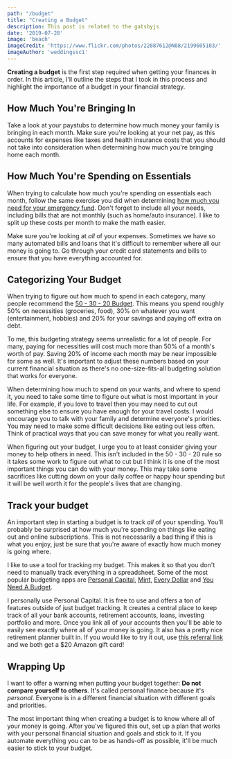 ```yaml
---
path: "/budget"
title: "Creating a Budget"
description: This post is related to the gatsbyjs
date: '2019-07-28'
image: 'beach'
imageCredit: 'https://www.flickr.com/photos/22887612@N08/2199605103/'
imageAuthor: 'weddingssc1'
---
```

**Creating a budget** is the first step required when getting your finances in order. In this article, I'll outline the steps that I took in this process and highlight the importance of a budget in your financial strategy.

## How Much You're Bringing In
Take a look at your paystubs to determine how much money your family is bringing in each month. Make sure you're looking at your net pay, as this accounts for expenses like taxes and health insurance costs that you should not take into consideration when determining how much you're bringing home each month.

## How Much You're Spending on Essentials
When trying to calculate how much you're spending on essentials each month, follow the same exercise you did when determining [how much you need for your emergency fund](https://moneyfornoobs.com/emergencyFund). Don't forget to include all your needs, including bills that are not monthly (such as home/auto insurance). I like to split up these costs per month to make the math easier.

Make sure you're looking at *all* of your expenses. Sometimes we have so many automated bills and loans that it's difficult to remember where all our money is going to. Go through your credit card statements and bills to ensure that you have everything accounted for.

## Categorizing Your Budget

When trying to figure out how much to spend in each category, many people recommend the [50 - 30 - 20 Budget](https://www.nerdwallet.com/blog/finance/nerdwallet-budget-calculator/). This means you spend roughly 50% on necessities (groceries, food), 30% on whatever you want (entertainment, hobbies) and 20% for your savings and paying off extra on debt. 

To me, this budgeting strategy seems unrealistic for a lot of people. For many, paying for necessities will cost much more than 50% of a month's worth of pay. Saving 20% of income each month may be near impossible for some as well. It's important to adjust these numbers based on your current financial situation as there's no one-size-fits-all budgeting solution that works for everyone.

When determining how much to spend on your wants, and where to spend it, you need to take some time to figure out what is most important in your life. For example, if you love to travel then you may need to cut out something else to ensure you have enough for your travel costs. I would encourage you to talk with your family and determine everyone's priorities. You may need to make some difficult decisions like eating out less often. Think of practical ways that you can save money for what you really want.

When figuring out your budget, I urge you to at least consider giving your money to help others in need. This isn't included in the 50 - 30 - 20 rule so it takes some work to figure out what to cut but I think it is one of the most important things you can do with your money. This may take some sacrifices like cutting down on your daily coffee or happy hour spending but it will be well worth it for the people's lives that are changing.

## Track your budget
An important step in starting a budget is to track *all* of your spending. You'll probably be surprised at how much you're spending on things like eating out and online subscriptions. This is not necessarily a bad thing if this is what you enjoy, just be sure that you're aware of exactly how much money is going where.

I like to use a tool for tracking my budget. This makes it so that you don't need to manually track everything in a spreadsheet. Some of the most popular budgeting apps are [Personal Capital](https://www.personalcapital.com/), [Mint](https://www.mint.com/), [Every Dollar](https://www.everydollar.com/) and [You Need A Budget](https://www.youneedabudget.com/).

I personally use Personal Capital. It is free to use and offers a ton of features outside of just budget tracking. It creates a central place to keep track of all your bank accounts, retirement accounts, loans, investing portfolio and more. Once you link all of your accounts then you'll be able to easily see exactly where all of your money is going. It also has a pretty nice retirement planner built in. If you would like to try it out, use [this referral link](https://share.personalcapital.com/x/ELU5Zy) and we both get a $20 Amazon gift card!

## Wrapping Up
I want to offer a warning when putting your budget together: **Do not compare yourself to others**. It's called personal finance because it's *personal*. Everyone is in a different financial situation with different goals and priorities.

The most important thing when creating a budget is to know where all of your money is going. After you've figured this out, set up a plan that works with your personal financial situation and goals and stick to it. If you automate everything you can to be as hands-off as possible, it'll be much easier to stick to your budget.




